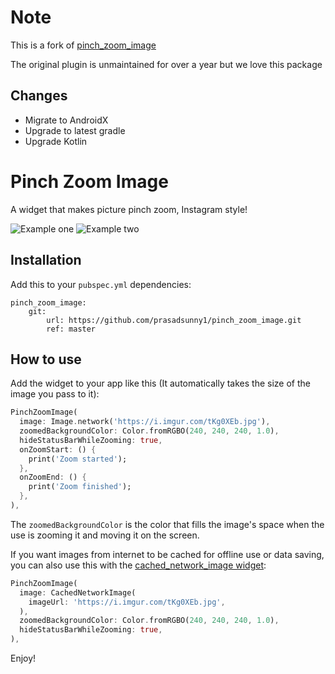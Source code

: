 # Note
This is a fork of [pinch_zoom_image](https://pub.dev/packages/pinch_zoom_image)

The original plugin is unmaintained for over a year but we love this package
## Changes
- Migrate to AndroidX
- Upgrade to latest gradle
- Upgrade Kotlin


# Pinch Zoom Image

A widget that makes picture pinch zoom, Instagram style!

![Example one](https://dl.dropboxusercontent.com/s/ke7ms7oys45r2ja/example1.jpg)
![Example two](https://dl.dropboxusercontent.com/s/ozo01jpv9xi5jqq/example2.jpg)

## Installation

Add this to your `pubspec.yml` dependencies:

```
pinch_zoom_image:
    git:
        url: https://github.com/prasadsunny1/pinch_zoom_image.git
        ref: master
```

## How to use

Add the widget to your app like this (It automatically takes the size of the image you pass to it):

```dart
PinchZoomImage(
  image: Image.network('https://i.imgur.com/tKg0XEb.jpg'),
  zoomedBackgroundColor: Color.fromRGBO(240, 240, 240, 1.0),
  hideStatusBarWhileZooming: true,
  onZoomStart: () {
    print('Zoom started');
  },
  onZoomEnd: () {
    print('Zoom finished');
  },
),
```

The `zoomedBackgroundColor` is the color that fills the image's space when the use is zooming it and moving it on the screen.

If you want images from internet to be cached for offline use or data saving, you can also use this with the [cached_network_image widget](https://pub.dartlang.org/packages/cached_network_image):

```dart
PinchZoomImage(
  image: CachedNetworkImage(
    imageUrl: 'https://i.imgur.com/tKg0XEb.jpg',
  ),
  zoomedBackgroundColor: Color.fromRGBO(240, 240, 240, 1.0),
  hideStatusBarWhileZooming: true,
),
```

Enjoy!
